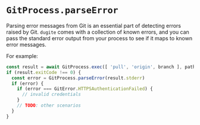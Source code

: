 # `GitProcess.parseError`

Parsing error messages from Git is an essential part of detecting errors raised
by Git. `dugite` comes with a collection of known errors, and you can
pass the standard error output from your process to see if it maps to known
error messages.

For example:

```ts
const result = await GitProcess.exec([ 'pull', 'origin', branch ], path, options)
if (result.exitCode !== 0) {
  const error = GitProcess.parseError(result.stderr)
  if (error) {
    if (error === GitError.HTTPSAuthenticationFailed) {
      // invalid credentials
    }
    // TODO: other scenarios
  }
}
```
